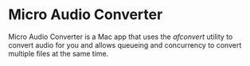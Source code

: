# Micro Audio Converter

Micro Audio Converter is a Mac app that uses the *afconvert* utility
to convert audio for you and allows queueing and concurrency to
convert multiple files at the same time.
